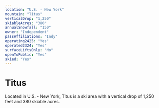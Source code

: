 ```yaml
---
location: "U.S. - New York"
mountain: "Titus"
verticalDrop: "1,250"
skiableAcres: "380"
annualSnowfall: "150"
owner: "Independent"
passAffiliations: "Indy"
operating2425: "Yes"
operated2324: "Yes"
surfaceLiftsOnly: "No"
openToPublic: "Yes"
skied: "Yes"
---
```


# Titus

Located in U.S. - New York, Titus is a ski area with a vertical drop of 1,250 feet and 380 skiable acres.